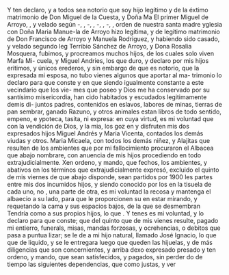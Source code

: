 Y ten declaro, y a todos sea notorio que soy hijo legítimo y de la
éxtimo matrimonio de Don Miguel de la Cuesta, y Doña Ma
El primer Miguel de Arroyo, , y velado según -, , -, , -, , -, , orden de nuestra santa madre yglesia con Doña Maria Manue-la de Arroyo hizo legítima, y de legítimo matrimonio de Don Francisco de Arroyo y Manuela Rodriguez, y habiendo sido casado, y velado segundo leg
Terribio Sánchez de Arroyo, y Dona Rosalia Mosquera, fubimos, y procreamos muchos hijos, de los cuales solo viven Marfa Mi- cuela, y Miguel Andries, los que duro, y declaro por mis hijos eritimos, y únicos erederos, y sin embargo de que es notorio, que
la expresada mi esposa, no tubo vienes algunos que aportar al ma- trimonio lo declaro para que conste
y en que siendo igualmente constante a este vecindario que los vie-
mes que poseo y Dios me ha conservado por su santísimo misericordia, han cido habitados y escudados legitimamente demis di-
juntos padres, contenidos en eslavos, labores de minas, tierras de pan sembrar, ganado Razuno, y otros animales estan
libros de todo sentido, empeno, e ypoteca, tasita, ni expresa: en cuya virtud, es mi voluntad que con la vendición de Dios, y la mia, los goz en y disfruten mis dos expresados hijos Miguel Andrés y Maria Vicenta, contados los demás viudas y otros.
Maria Micaela, con todos los demás niñez, y Alajitas que resulten de los ambientes que por mi fallocimiento procuraron el Albacea que abajo nombrare, con anuencia de mis hijos procediendo en todo extrajudicialmente.
Xen ordeno, y mando, que fechos, los ambientes, y abativos en los términos que extrajudicialmente expresó, excluido el quinto de mis viernes de que abajo disponde, sean partidos por 1900 les partes entre mis dos incumidos hijos, y siendo conocido por
los en la tisuela de cada uno, no , una parte de otra, es mi voluntad la recosa y mantenga el albaecio a su lado, para que le proporcionen su en estar mirando, y requetando la cama y sus espacios bajos, de la que se desmembran
Tendría como a sus propios hijos, lo que . Y tenes es mi voluntad, y lo declaro para que conste; que del quinto que de mis vienes resulte, pagado mi entierro, funerals, misas, mandas forzosas, y ocrehencias, o debitos que pasa a puntua
lizar; se le de a mi hijo natural, llamado José Ignacio, lo que
que de liquido, y se le entregara luego que queden las hijuelas,
y de más diligencias que son concernientes, y arriba dexo
expresado presado
y ten ordeno, y mando, que sean satisfecidos, y pagados, sin perder
do de tiempo las siguientes dependencias, que como justas, y ver